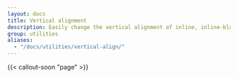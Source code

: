 ```yaml
---
layout: docs
title: Vertical alignment
description: Easily change the vertical alignment of inline, inline-block, inline-table, and table cell elements.
group: utilities
aliases:
  - "/docs/utilities/vertical-align/"
---
```


{{< callout-soon "page" >}}
